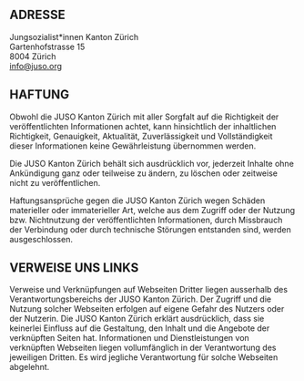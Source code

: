 ## ADRESSE
Jungsozialist*innen Kanton Zürich<br>
Gartenhofstrasse 15<br>
8004 Zürich<br>
[info@juso.org](mailto:info@juso.org)

## HAFTUNG
Obwohl die JUSO Kanton Zürich mit aller Sorgfalt auf die Richtigkeit der veröffentlichten Informationen achtet, kann hinsichtlich der inhaltlichen Richtigkeit, Genauigkeit, Aktualität, Zuverlässigkeit und Vollständigkeit dieser Informationen keine Gewährleistung übernommen werden.

Die JUSO Kanton Zürich behält sich ausdrücklich vor, jederzeit Inhalte ohne Ankündigung ganz oder teilweise zu ändern, zu löschen oder zeitweise nicht zu veröffentlichen.

Haftungsansprüche gegen die JUSO Kanton Zürich wegen Schäden materieller oder immaterieller Art, welche aus dem Zugriff oder der Nutzung bzw. Nichtnutzung der veröffentlichten Informationen, durch Missbrauch der Verbindung oder durch technische Störungen entstanden sind, werden ausgeschlossen.

## VERWEISE UNS LINKS

Verweise und Verknüpfungen auf Webseiten Dritter liegen ausserhalb des Verantwortungsbereichs der JUSO Kanton Zürich. Der Zugriff und die Nutzung solcher Webseiten erfolgen auf eigene Gefahr des Nutzers oder der Nutzerin. Die JUSO Kanton Zürich erklärt ausdrücklich, dass sie keinerlei Einfluss auf die Gestaltung, den Inhalt und die Angebote der verknüpften Seiten hat. Informationen und Dienstleistungen von verknüpften Webseiten liegen vollumfänglich in der Verantwortung des jeweiligen Dritten. Es wird jegliche Verantwortung für solche Webseiten abgelehnt.